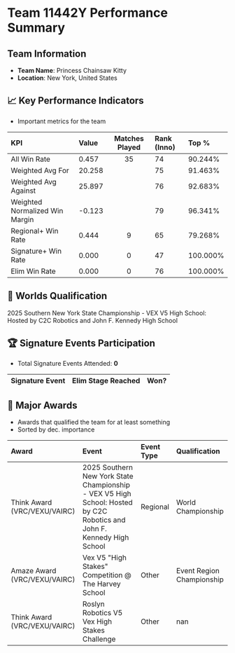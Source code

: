 # Team 11442Y Performance Summary

##  Team Information
- **Team Name**: Princess Chainsaw Kitty
- **Location**: New York, United States

## 📈 Key Performance Indicators
- Important metrics for the team

| KPI | Value | Matches Played | Rank (Inno) | Top % |
|:---|:-----|:--------------:|:----|:-----|
| All Win Rate | 0.457 | 35 | 74 | 90.244% |
| Weighted Avg For | 20.258 |  | 75 | 91.463% |
| Weighted Avg Against | 25.897 |  | 76 | 92.683% |
| Weighted Normalized Win Margin | -0.123 |  | 79 | 96.341% |
| Regional+ Win Rate | 0.444 | 9 | 65 | 79.268% |
| Signature+ Win Rate | 0.000 | 0 | 47 | 100.000% |
| Elim Win Rate | 0.000 | 0 | 76 | 100.000% |


## 🎯 Worlds Qualification
2025 Southern New York State Championship - VEX V5 High School: Hosted by C2C Robotics and John F. Kennedy High School

## 🏆 Signature Events Participation
- Total Signature Events Attended: **0**

| Signature Event | Elim Stage Reached | Won? |
|:----------------|:-------------------|:----|


## 🥇 Major Awards
- Awards that qualified the team for at least something
- Sorted by dec. importance

| Award | Event | Event Type | Qualification |
|:------|:------|:-----------|:--------------|
| Think Award (VRC/VEXU/VAIRC) | 2025 Southern New York State Championship - VEX V5 High School: Hosted by C2C Robotics and John F. Kennedy High School | Regional | World Championship |
| Amaze Award (VRC/VEXU/VAIRC) | Vex V5 "High Stakes" Competition @ The Harvey School | Other | Event Region Championship |
| Think Award (VRC/VEXU/VAIRC) | Roslyn Robotics V5 Vex High Stakes Challenge | Other | nan |

